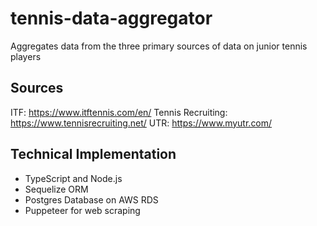 # tennis-data-aggregator

Aggregates data from the three primary sources of data on junior tennis players

## Sources
ITF: https://www.itftennis.com/en/
Tennis Recruiting: https://www.tennisrecruiting.net/
UTR: https://www.myutr.com/

## Technical Implementation
- TypeScript and Node.js
- Sequelize ORM
- Postgres Database on AWS RDS
- Puppeteer for web scraping
